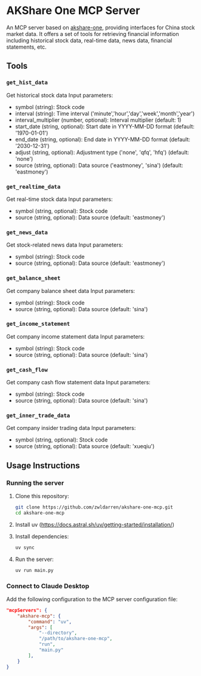 # AKShare One MCP Server

An MCP server based on [akshare-one](https://github.com/zwldarren/akshare-one), providing interfaces for China stock market data. It offers a set of tools for retrieving financial information including historical stock data, real-time data, news data, financial statements, etc.

## Tools

### `get_hist_data`

Get historical stock data
Input parameters:

- symbol (string): Stock code
- interval (string): Time interval ('minute','hour','day','week','month','year')
- interval_multiplier (number, optional): Interval multiplier (default: 1)
- start_date (string, optional): Start date in YYYY-MM-DD format (default: '1970-01-01')
- end_date (string, optional): End date in YYYY-MM-DD format (default: '2030-12-31')
- adjust (string, optional): Adjustment type ('none', 'qfq', 'hfq') (default: 'none')
- source (string, optional): Data source ('eastmoney', 'sina') (default: 'eastmoney')

### `get_realtime_data`

Get real-time stock data
Input parameters:

- symbol (string, optional): Stock code
- source (string, optional): Data source (default: 'eastmoney')

### `get_news_data`

Get stock-related news data
Input parameters:

- symbol (string): Stock code
- source (string, optional): Data source (default: 'eastmoney')

### `get_balance_sheet`

Get company balance sheet data
Input parameters:

- symbol (string): Stock code
- source (string, optional): Data source (default: 'sina')

### `get_income_statement`

Get company income statement data
Input parameters:

- symbol (string): Stock code
- source (string, optional): Data source (default: 'sina')

### `get_cash_flow`

Get company cash flow statement data
Input parameters:

- symbol (string): Stock code
- source (string, optional): Data source (default: 'sina')

### `get_inner_trade_data`

Get company insider trading data
Input parameters:

- symbol (string, optional): Stock code
- source (string, optional): Data source (default: 'xueqiu')

## Usage Instructions

### Running the server

1. Clone this repository:

    ```bash
    git clone https://github.com/zwldarren/akshare-one-mcp.git
    cd akshare-one-mcp
    ```

2. Install uv (<https://docs.astral.sh/uv/getting-started/installation/>)

3. Install dependencies:

    ```bash
    uv sync
    ```

4. Run the server:

    ```bash
    uv run main.py
    ```

### Connect to Claude Desktop

Add the following configuration to the MCP server configuration file:

```json
"mcpServers": {
    "akshare-mcp": {
        "command": "uv",
        "args": [
            "--directory",
            "/path/to/akshare-one-mcp",
            "run",
            "main.py"
        ],
    }
}
```
